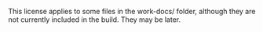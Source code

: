 This license applies to some files in the work-docs/ folder, although they are not currently included in the build. They may be later.

